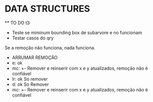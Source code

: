 # DATA STRUCTURES

** TO DO t3
- Teste se miminum bounding box de subarvore e no funcionam
- Testar casos do qry

Se a remoção não funciona, nada funciona. 
- ARRUMAR REMOÇÃO 
- e: ok
- mc: +-  Remover e reinserir com x e y atualizados, remoção não é confiável
- lr: ok  So remover
- d: ok  So Remover
- mc: +-  Remover e reinserir com x e y atualizados, remoção não é confiável

